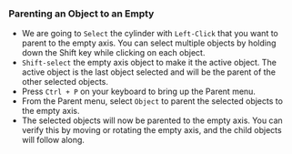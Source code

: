 ### Parenting an Object to an Empty

* We are going to `Select` the cylinder with `Left-Click` that you want to parent to the empty axis. You can select multiple objects by holding down the Shift key while clicking on each object.
* `Shift-select` the empty axis object to make it the active object. The active object is the last object selected and will be the parent of the other selected objects.
* Press `Ctrl + P` on your keyboard to bring up the Parent menu.
* From the Parent menu, select `Object` to parent the selected objects to the empty axis.
* The selected objects will now be parented to the empty axis. You can verify this by moving or rotating the empty axis, and the child objects will follow along.
